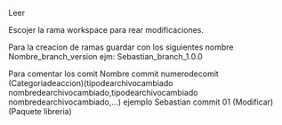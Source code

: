 Leer

Escojer la rama workspace para rear modificaciones.

Para la creacion de ramas guardar con los siguientes nombre
Nombre_branch_version
ejm:
Sebastian_branch_1.0.0

Para comentar los comit
Nombre commit numerodecomit (Categoriadeaccion)(tipodearchivocambiado nombredearchivocambiado,tipodearchivocambiado nombredearchivocambiado,...)
ejemplo
Sebastian commit 01 (Modificar)(Paquete libreria)
